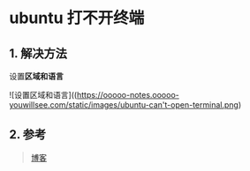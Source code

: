 # ubuntu 打不开终端




## 1. 解决方法

设置**区域和语言**

![设置区域和语言]((https://ooooo-notes.ooooo-youwillsee.com/static/images/ubuntu-can't-open-terminal.png)

## 2. 参考

> [博客](https://blog.csdn.net/m0_59724528/article/details/128395442)
